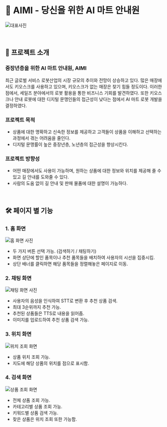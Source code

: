 # 🛒 AIMI - 당신을 위한 AI 마트 안내원 

![대표사진](https://github.com/user-attachments/assets/4f210872-7557-4b4b-8da1-a7b466c149b2)

&nbsp;

## 📢 프로젝트 소개
### **중장년층을 위한 AI 마트 안내원, AIMI** 
최근 글로벌 서비스 로봇산업의 시장 규모의 추이와 전망이 상승하고 있다. 많은 매장에서도 키오스크를 사용하고 있으며, 키오스크가 없는 매장은 찾기 힘들 정도이다.
이러한 점에서, 세일즈 분야에서의 로봇 활용을 통한 비즈니스 기회를 발견하였다. 또한 키오스크나 안내 로봇에 대한 디지털 문맹인들의 접근성이 낮다는 점에서 AI 마트 로봇 개발을 결정하였다.

###  프로젝트 목적
- 상품에 대한 명확하고 신속한 정보를 제공하고 고객들이 상품을 이해하고 선택하는 과정에서 겪는 어려움을 줄인다.
- 디지털 문맹률이 높은 중장년층, 노년층의 접근성을 향상시킨다.

### 프로젝트 방향성
- 어떤 매장에서도 사용이 가능하며, 원하는 상품에 대한 정보와 위치를 제공해 줄 수 있고 길 안내를 도와줄 수 있다.
- 사람의 도움 없이 길 안내 및 판매 물품에 대한 설명이 가능하다.

&nbsp;

## 🛠️ 페이지 별 기능
### 1. 홈 화면
![홈 화면 사진](https://github.com/user-attachments/assets/f80046e5-f727-49d9-be86-8d1ece767438)
- 두 가지 버튼 선택 가능. (검색하기 / 채팅하기)
- 화면 상단에 할인 품목이나 추천 품목들을 배치하여 사용자의 시선을 집중시킴.
- 상단 배너를 클릭하면 해당 품목들을 정렬해놓은 페이지로 이동.
  
### 2. 채팅 화면
![채팅 화면 사진](https://github.com/user-attachments/assets/d18fe256-36bc-4a9b-bd66-21e51f22787a)
- 사용자의 음성을 인식하여 STT로 변환 후 추천 상품 검색.
- 최대 3순위까지 추천 가능.
- 추천된 상품들은 TTS로 내용을 읽어줌.
- 이미지를 업로드하여 추천 상품 검색 가능.

### 3. 위치 화면
![위치 조회 화면](https://github.com/user-attachments/assets/ef64accf-f699-4070-a438-97e167e7866d)
- 상품 위치 조회 가능.
- 지도에 해당 상품의 위치를 점으로 표시함.

### 4. 검색 화면
![상품 조회 화면](https://github.com/user-attachments/assets/4fc01628-364d-4958-90f1-c5984dfb5b82)
- 전체 상품 조회 가능.
- 카테고리별 상품 조회 가능.
- 키워드별 상품 검색 가능.
- 찾은 상품은 위치 조회 또한 가능함.

&nbsp;

